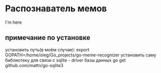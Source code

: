 # Распознаватель мемов

I'm here

## примечание по установке

установить путь(в моём случае):
export GOPATH=/home/oleg/Go_projects/go-meme-recognizer
установить саму библиотеку для связи с sqlite - driver базы данных
go get github.com/mattn/go-sqlite3


